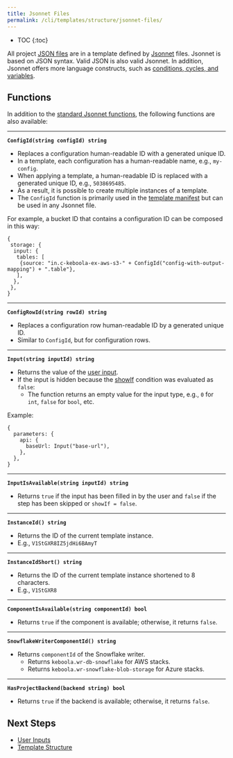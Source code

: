 ```yaml
---
title: Jsonnet Files
permalink: /cli/templates/structure/jsonnet-files/
---
```


* TOC
{:toc}

All project [JSON files](/cli/structure/) are in a template defined by [Jsonnet](https://jsonnet.org/) files.
Jsonnet is based on JSON syntax. Valid JSON is also valid Jsonnet.
In addition, Jsonnet offers more language constructs, such as [conditions, cycles, and variables](https://jsonnet.org/learning/tutorial.html).


## Functions

In addition to the [standard Jsonnet functions](https://jsonnet.org/ref/stdlib.html), the following functions are also available: 

--------------------------------------

**`ConfigId(string configId) string`**

- Replaces a configuration human-readable ID with a generated unique ID.
- In a template, each configuration has a human-readable name, e.g., `my-config`.
- When applying a template, a human-readable ID is replaced with a generated unique ID, e.g., `5038695485`.
- As a result, it is possible to create multiple instances of a template.
- The `ConfigId` function is primarily used in the [template manifest](/cli/templates/structure/#repository-manifest) but can be used in any Jsonnet file.

For example, a bucket ID that contains a configuration ID can be composed in this way:
```jsonnet
{
 storage: {
  input: {
   tables: [
    {source: "in.c-keboola-ex-aws-s3-" + ConfigId("config-with-output-mapping") + ".table"},
   ],
  },
 },
}
```

--------------------------------------

**`ConfigRowId(string rowId) string`**

- Replaces a configuration row human-readable ID by a generated unique ID.
- Similar to `ConfigId`, but for configuration rows.

--------------------------------------

**`Input(string inputId) string`**

- Returns the value of the [user input](/cli/templates/structure/inputs/).
- If the input is hidden because the [showIf](/cli/templates/structure/inputs/#show-if) condition was evaluated as `false`:
  - The function returns an empty value for the input type, e.g., `0` for `int`, `false` for `bool`, etc.

Example:
```jsonnet
{
  parameters: {
    api: {
      baseUrl: Input("base-url"),
    },
  },
}
```

--------------------------------------

**`InputIsAvailable(string inputId) string`**

- Returns `true` if the input has been filled in by the user and `false` if the step has been skipped or `showIf = false`.

--------------------------------------

**`InstanceId() string`**

- Returns the ID of the current template instance.
- E.g., `V1StGXR8IZ5jdHi6BAmyT`

--------------------------------------

**`InstanceIdShort() string`**

- Returns the ID of the current template instance shortened to 8 characters.
- E.g., `V1StGXR8`

--------------------------------------

**`ComponentIsAvailable(string componentId) bool`**

- Returns `true` if the component is available; otherwise, it returns `false`.

--------------------------------------

**`SnowflakeWriterComponentId() string`**

- Returns `componentId` of the Snowflake writer.
  - Returns `keboola.wr-db-snowflake` for AWS stacks.
  - Returns `keboola.wr-snowflake-blob-storage` for Azure stacks.

--------------------------------------

**`HasProjectBackend(backend string) bool`**

- Returns `true` if the backend is available; otherwise, it returns `false`.
  

## Next Steps
- [User Inputs](/cli/templates/structure/inputs/)
- [Template Structure](/cli/templates/structure/)
